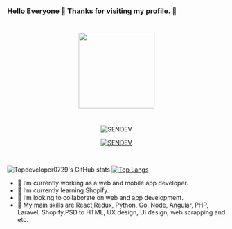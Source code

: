 ### Hello Everyone 👋 Thanks for visiting my profile. 👋
<div align="center" style="margin: 40px 0">
    <a href="https://github.com/Dev-1102/github-profile-views-counter">
        <img width="175px" src="https://komarev.com/ghpvc/?username=SenDev001&color=DE002D">
    </a>
</div>
<p align="center"> <img src="https://komarev.com/ghpvc/?username=SenDev001&label=Profile%20views&color=0e75b6&style=flat" alt="SENDEV" /> </p>

<p align="center"> <a href="https://github.com/ryo-ma/github-profile-trophy"><img src="https://github-profile-trophy.vercel.app/?username=SenDev001" alt="SENDEV" /></a> </p>

<br/>

![Topdeveloper0729's GitHub stats](https://github-readme-stats.vercel.app/api?username=SenDev001&show_icons=true)
[![Top Langs](https://github-readme-stats.vercel.app/api/top-langs/?username=SenDev001&layout=compact)](https://github.com/anuraghazra/github-readme-stats)

- 👋 I’m currently working as a web and mobile app developer.
- 👋 I’m currently learning Shopify.
- 👋 I’m looking to collaborate on web and app development.
- 👋 My main skills are React,Redux, Python, Go, Node, Angular, PHP, Laravel, Shopify,PSD to HTML, UX design, UI design, web scrapping and etc.
  
